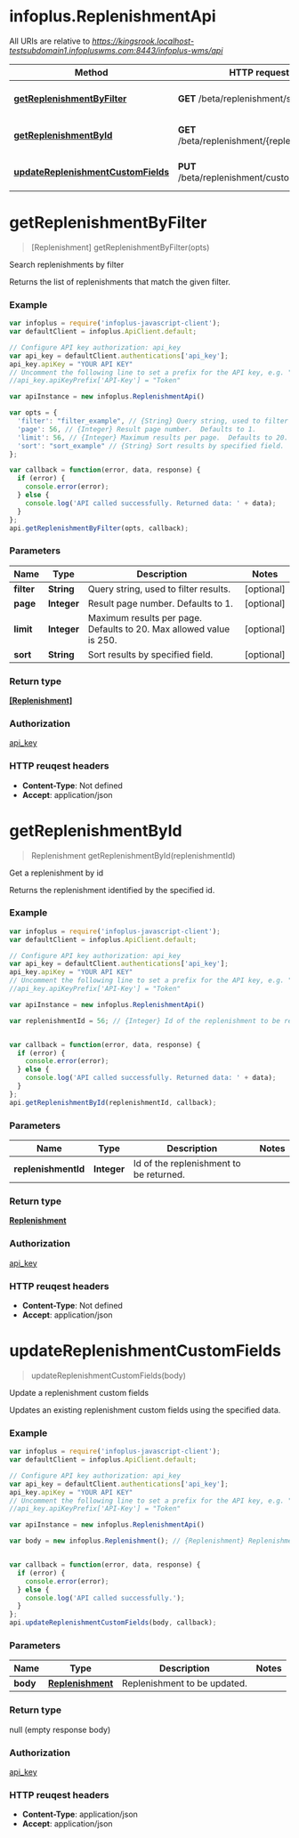 # infoplus.ReplenishmentApi

All URIs are relative to *https://kingsrook.localhost-testsubdomain1.infopluswms.com:8443/infoplus-wms/api*

Method | HTTP request | Description
------------- | ------------- | -------------
[**getReplenishmentByFilter**](ReplenishmentApi.md#getReplenishmentByFilter) | **GET** /beta/replenishment/search | Search replenishments by filter
[**getReplenishmentById**](ReplenishmentApi.md#getReplenishmentById) | **GET** /beta/replenishment/{replenishmentId} | Get a replenishment by id
[**updateReplenishmentCustomFields**](ReplenishmentApi.md#updateReplenishmentCustomFields) | **PUT** /beta/replenishment/customFields | Update a replenishment custom fields


<a name="getReplenishmentByFilter"></a>
# **getReplenishmentByFilter**
> [Replenishment] getReplenishmentByFilter(opts)

Search replenishments by filter

Returns the list of replenishments that match the given filter.

### Example
```javascript
var infoplus = require('infoplus-javascript-client');
var defaultClient = infoplus.ApiClient.default;

// Configure API key authorization: api_key
var api_key = defaultClient.authentications['api_key'];
api_key.apiKey = "YOUR API KEY"
// Uncomment the following line to set a prefix for the API key, e.g. "Token" (defaults to null)
//api_key.apiKeyPrefix['API-Key'] = "Token"

var apiInstance = new infoplus.ReplenishmentApi()

var opts = { 
  'filter': "filter_example", // {String} Query string, used to filter results.
  'page': 56, // {Integer} Result page number.  Defaults to 1.
  'limit': 56, // {Integer} Maximum results per page.  Defaults to 20.  Max allowed value is 250.
  'sort': "sort_example" // {String} Sort results by specified field.
};

var callback = function(error, data, response) {
  if (error) {
    console.error(error);
  } else {
    console.log('API called successfully. Returned data: ' + data);
  }
};
api.getReplenishmentByFilter(opts, callback);
```

### Parameters

Name | Type | Description  | Notes
------------- | ------------- | ------------- | -------------
 **filter** | **String**| Query string, used to filter results. | [optional] 
 **page** | **Integer**| Result page number.  Defaults to 1. | [optional] 
 **limit** | **Integer**| Maximum results per page.  Defaults to 20.  Max allowed value is 250. | [optional] 
 **sort** | **String**| Sort results by specified field. | [optional] 

### Return type

[**[Replenishment]**](Replenishment.md)

### Authorization

[api_key](../README.md#api_key)

### HTTP reuqest headers

 - **Content-Type**: Not defined
 - **Accept**: application/json

<a name="getReplenishmentById"></a>
# **getReplenishmentById**
> Replenishment getReplenishmentById(replenishmentId)

Get a replenishment by id

Returns the replenishment identified by the specified id.

### Example
```javascript
var infoplus = require('infoplus-javascript-client');
var defaultClient = infoplus.ApiClient.default;

// Configure API key authorization: api_key
var api_key = defaultClient.authentications['api_key'];
api_key.apiKey = "YOUR API KEY"
// Uncomment the following line to set a prefix for the API key, e.g. "Token" (defaults to null)
//api_key.apiKeyPrefix['API-Key'] = "Token"

var apiInstance = new infoplus.ReplenishmentApi()

var replenishmentId = 56; // {Integer} Id of the replenishment to be returned.


var callback = function(error, data, response) {
  if (error) {
    console.error(error);
  } else {
    console.log('API called successfully. Returned data: ' + data);
  }
};
api.getReplenishmentById(replenishmentId, callback);
```

### Parameters

Name | Type | Description  | Notes
------------- | ------------- | ------------- | -------------
 **replenishmentId** | **Integer**| Id of the replenishment to be returned. | 

### Return type

[**Replenishment**](Replenishment.md)

### Authorization

[api_key](../README.md#api_key)

### HTTP reuqest headers

 - **Content-Type**: Not defined
 - **Accept**: application/json

<a name="updateReplenishmentCustomFields"></a>
# **updateReplenishmentCustomFields**
> updateReplenishmentCustomFields(body)

Update a replenishment custom fields

Updates an existing replenishment custom fields using the specified data.

### Example
```javascript
var infoplus = require('infoplus-javascript-client');
var defaultClient = infoplus.ApiClient.default;

// Configure API key authorization: api_key
var api_key = defaultClient.authentications['api_key'];
api_key.apiKey = "YOUR API KEY"
// Uncomment the following line to set a prefix for the API key, e.g. "Token" (defaults to null)
//api_key.apiKeyPrefix['API-Key'] = "Token"

var apiInstance = new infoplus.ReplenishmentApi()

var body = new infoplus.Replenishment(); // {Replenishment} Replenishment to be updated.


var callback = function(error, data, response) {
  if (error) {
    console.error(error);
  } else {
    console.log('API called successfully.');
  }
};
api.updateReplenishmentCustomFields(body, callback);
```

### Parameters

Name | Type | Description  | Notes
------------- | ------------- | ------------- | -------------
 **body** | [**Replenishment**](Replenishment.md)| Replenishment to be updated. | 

### Return type

null (empty response body)

### Authorization

[api_key](../README.md#api_key)

### HTTP reuqest headers

 - **Content-Type**: application/json
 - **Accept**: application/json

